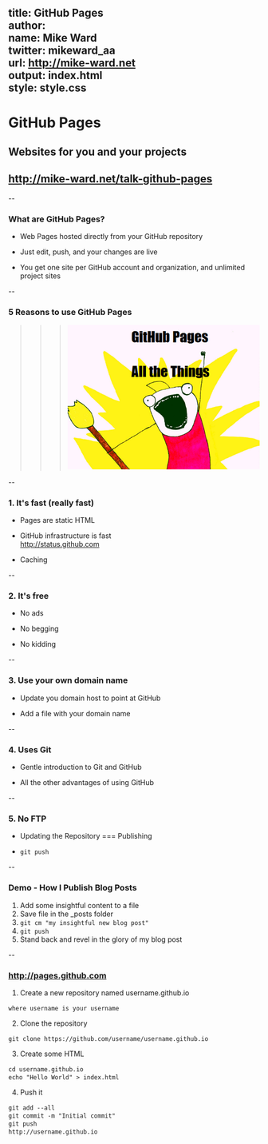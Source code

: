 title: GitHub Pages  
author:  
  name: Mike Ward  
  twitter: mikeward_aa  
  url: http://mike-ward.net  
output: index.html  
style: style.css  
--
# GitHub Pages
## Websites for you and your projects
## http://mike-ward.net/talk-github-pages

--
### What are GitHub Pages?

- Web Pages hosted directly from your GitHub repository 

- Just edit, push, and your changes are live

- You get one site per GitHub account and organization, and unlimited project sites

--
### 5 Reasons to use GitHub Pages

>>> ![](all-the-things.png)

--
### 1. It's fast (really fast)

- Pages are static HTML

- GitHub infrastructure is fast  
http://status.github.com

- Caching

--
### 2. It's free

- No ads

- No begging

- No kidding

--
### 3. Use your own domain name

- Update you domain host to point at GitHub

- Add a file with your domain name

--
### 4. Uses Git

- Gentle introduction to Git and GitHub

- All the other advantages of using GitHub

--
### 5. No FTP

- Updating the Repository === Publishing

- `git push`

--
### Demo - How I Publish Blog Posts

1. Add some insightful content to a file
2. Save file in the _posts folder
3. `git cm "my insightful new blog post"`
4. `git push`
5. Stand back and revel in the glory of my blog post

--
### http://pages.github.com

1. Create a new repository named username.github.io
```
where username is your username
```   
2. Clone the repository
```
git clone https://github.com/username/username.github.io
```    
3. Create some HTML
```
cd username.github.io
echo "Hello World" > index.html
```
4. Push it
```
git add --all
git commit -m "Initial commit"
git push
http://username.github.io
```
